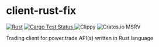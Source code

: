 # client-rust-fix

[![Rust](https://github.com/laisee/client-rust-fix/actions/workflows/rust.yml/badge.svg)](https://github.com/laisee/client-rust-fix/actions/workflows/rust.yml) 
<a href="https://github.com/laisee/client-rust-fix/actions?query=workflow%3ACI">
    <img src="https://img.shields.io/github/actions/workflow/status/laisee/client-rust-fix/ci.yml?branch=main&label=Cargo Tests" alt="Cargo Test Status">
</a> 
![Clippy](https://github.com/laisee/client-rust-fix/actions/workflows/clippy.yml/badge.svg)
![Crates.io MSRV](https://img.shields.io/crates/msrv/client-rust-fix)

Trading client for power.trade API(s) written in Rust language
